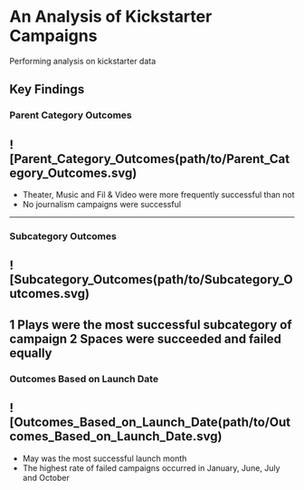# An Analysis of Kickstarter Campaigns
Performing analysis on kickstarter data
## Key Findings
### Parent Category Outcomes
![Parent_Category_Outcomes(path/to/Parent_Category_Outcomes.svg)
---
* Theater, Music and Fil & Video were more frequently successful than not
* No journalism campaigns were successful 
---
### Subcategory Outcomes
![Subcategory_Outcomes(path/to/Subcategory_Outcomes.svg)
---
1 Plays were the most successful subcategory of campaign 
2 Spaces were succeeded and failed equally
---
### Outcomes Based on Launch Date
![Outcomes_Based_on_Launch_Date(path/to/Outcomes_Based_on_Launch_Date.svg)
---
- May was the most successful launch month
- The highest rate of failed campaigns occurred in January, June, July and October
